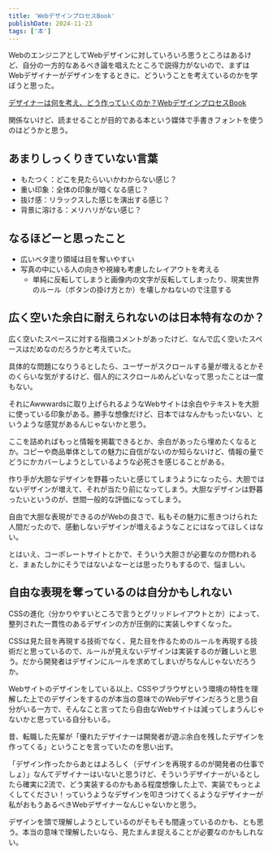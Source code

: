 ```yaml
---
title: 'WebデザインプロセスBook'
publishDate: 2024-11-23
tags: ['本']
---
```


WebのエンジニアとしてWebデザインに対していろいろ思うところはあるけど、自分の一方的なあるべき論を唱えたところで説得力がないので、まずはWebデザイナーがデザインをするときに、どういうことを考えているのかを学ぼうと思った。

[デザイナーは何を考え、どう作っていくのか？WebデザインプロセスBook](https://www.amazon.co.jp/dp/4802614888/)

関係ないけど、読ませることが目的である本という媒体で手書きフォントを使うのはどうかと思う。

## あまりしっくりきていない言葉

*   もたつく：どこを見たらいいかわからない感じ？
*   重い印象：全体の印象が暗くなる感じ？
*   抜け感：リラックスした感じを演出する感じ？
*   背景に溶ける：メリハリがない感じ？

## なるほどーと思ったこと

*   広いベタ塗り領域は目を奪いやすい
*   写真の中にいる人の向きや視線も考慮したレイアウトを考える
    *   単純に反転してしまうと画像内の文字が反転してしまったり、現実世界のルール（ボタンの掛け方とか）を壊しかねないので注意する

## 広く空いた余白に耐えられないのは日本特有なのか？

広く空いたスペースに対する指摘コメントがあったけど、なんで広く空いたスペースはだめなのだろうかと考えていた。

具体的な問題になりうるとしたら、ユーザーがスクロールする量が増えるとかそのくらいな気がするけど、個人的にスクロールめんどいなって思ったことは一度もない。

それにAwwwardsに取り上げられるようなWebサイトは余白やテキストを大胆に使っている印象がある。勝手な想像だけど、日本ではなんかもったいない、というような感覚があるんじゃないかと思う。

ここを詰めればもっと情報を掲載できるとか、余白があったら埋めたくなるとか。コピーや商品単体としての魅力に自信がないのか知らないけど、情報の量でどうにかカバーしようとしているような必死さを感じることがある。

作り手が大胆なデザインを野暮ったいと感じてしまうようになったら、大胆ではないデザインが増えて、それが当たり前になってしまう。大胆なデザインは野暮ったいというのが、世間一般的な評価になってしまう。

自由で大胆な表現ができるのがWebの良さで、私もその魅力に惹きつけられた人間だったので、感動しないデザインが増えるようなことにはなってほしくはない。

とはいえ、コーポレートサイトとかで、そういう大胆さが必要なのか問われると、まぁたしかにそうではないよなーとは思ったりもするので、悩ましい。

## 自由な表現を奪っているのは自分かもしれない

CSSの進化（分かりやすいところで言うとグリッドレイアウトとか）によって、整列された一貫性のあるデザインの方が圧倒的に実装しやすくなった。

CSSは見た目を再現する技術でなく、見た目を作るためのルールを再現する技術だと思っているので、ルールが見えないデザインは実装するのが難しいと思う。だから開発者はデザインにルールを求めてしまいがちなんじゃないだろうか。

Webサイトのデザインをしている以上、CSSやブラウザという環境の特性を理解した上でのデザインをするのが本当の意味でのWebデザインだろうと思う自分がいる一方で、そんなこと言ってたら自由なWebサイトは減ってしまうんじゃないかと思っている自分もいる。

昔、転職した先輩が「優れたデザイナーは開発者が遊ぶ余白を残したデザインを作ってくる」ということを言っていたのを思い出す。

「デザイン作ったからあとはよろしく（デザインを再現するのが開発者の仕事でしょ）」なんてデザイナーはいないと思うけど、そういうデザイナーがいるとしたら確実に2流で、どう実装するのかもある程度想像した上で、実装でもっとよくしてください！っていうようなデザインを叩きつけてくるようなデザイナーが私がおもうあるべきWebデザイナーなんじゃないかと思う。

デザインを頭で理解しようとしているのがそもそも間違っているのかも、とも思う。本当の意味で理解したいなら、見たまんま捉えることが必要なのかもしれない。
